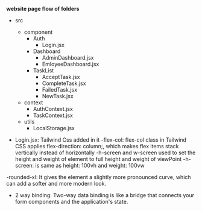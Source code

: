 **website page flow of folders**
- src
    - component
        - Auth
            - Login.jsx
        - Dashboard
            - AdminDashboard.jsx
            - EmloyeeDashboard.jsx
        - TaskList
            - AcceptTask.jsx
            - CompleteTask.jsx
            - FailedTask.jsx
            - NewTask.jsx
    - context
        - AuthContext.jsx
        - TaskContext.jsx
    - utils
        - LocalStorage.jsx


- Login.jsx: Tailwind Css added in it
-flex-col: flex-col class in Tailwind CSS applies flex-direction: column;, which makes flex 
    items stack vertically instead of horizontally
-h-screen and w-screen used to set the height and weight of element to full height and weight 
    of viewPoint
-h-screen: is same as height: 100vh and weight: 100vw

-rounded-xl: It gives the element a slightly more pronounced curve, which can add a softer and 
    more modern look.

- 2 way binding: Two-way data binding is like a bridge that connects your form components and
     the application's state.